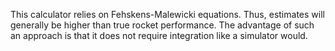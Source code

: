 This calculator relies on Fehskens-Malewicki equations. Thus, estimates will generally be higher than true rocket performance. The advantage of such an approach is that it does not require integration like a simulator would.
